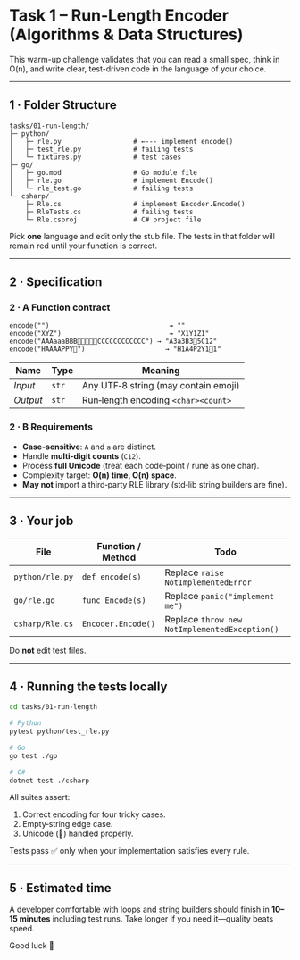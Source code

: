# Task 1 – Run‑Length Encoder (Algorithms & Data Structures)

This warm-up challenge validates that you can read a small spec, think in O(n), and write clear, test-driven code in the language of your choice.

---

## 1 · Folder Structure

```
tasks/01-run-length/
├─ python/
│   ├─ rle.py                  # ←‑‑‑ implement encode()
│   ├─ test_rle.py             # failing tests
│   └─ fixtures.py             # test cases
├─ go/
│   ├─ go.mod                  # Go module file
│   ├─ rle.go                  # implement Encode()
│   └─ rle_test.go             # failing tests
└─ csharp/
    ├─ Rle.cs                  # implement Encoder.Encode()
    ├─ RleTests.cs             # failing tests
    └─ Rle.csproj              # C# project file
```

Pick **one** language and edit only the stub file.
The tests in that folder will remain red until your function is correct.

---

## 2 · Specification

### 2 · A  Function contract

```text
encode("")                              → ""
encode("XYZ")                           → "X1Y1Z1"
encode("AAAaaaBBB🦄🦄🦄🦄🦄CCCCCCCCCCCC") → "A3a3B3🦄5C12"
encode("HAAAAPPY🦄")                    → "H1A4P2Y1🦄1"
```

| Name     | Type  | Meaning                              |
| -------- | ----- | ------------------------------------ |
| *Input*  | `str` | Any UTF‑8 string (may contain emoji) |
| *Output* | `str` | Run‑length encoding `<char><count>`  |

### 2 · B  Requirements

* **Case‑sensitive**: `A` and `a` are distinct.
* Handle **multi‑digit counts** (`C12`).
* Process **full Unicode** (treat each code‑point / rune as one char).
* Complexity target: **O(n) time, O(n) space**.
* **May not** import a third‑party RLE library (std‑lib string builders are fine).

---

## 3 · Your job

| File            | Function / Method       | Todo                                          |
| --------------- | ----------------------- | --------------------------------------------- |
| `python/rle.py` | `def encode(s)`         | Replace `raise NotImplementedError`           |
| `go/rle.go`     | `func Encode(s)`        | Replace `panic("implement me")`               |
| `csharp/Rle.cs` | `Encoder.Encode()`      | Replace `throw new NotImplementedException()` |

Do **not** edit test files.

---

## 4 · Running the tests locally

```bash
cd tasks/01-run-length

# Python
pytest python/test_rle.py

# Go
go test ./go

# C#
dotnet test ./csharp
```

All suites assert:

1. Correct encoding for four tricky cases.
2. Empty‑string edge case.
3. Unicode (🦄) handled properly.

Tests pass ✅ only when your implementation satisfies every rule.

---

## 5 · Estimated time

A developer comfortable with loops and string builders should finish in **10–15 minutes** including test runs.
Take longer if you need it—quality beats speed.

Good luck 🎯